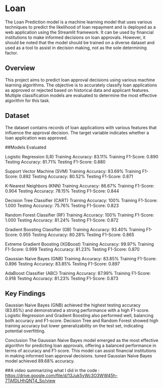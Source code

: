 # Loan

The Loan Prediction model is a machine learning model that uses various techniques to predict the likelihood of loan repayment and is deployed as a web application using the Streamlit framework. It can be used by financial institutions to make informed decisions on loan approvals. However, it should be noted that the model should be trained on a diverse dataset and used as a tool to assist in decision making, not as the sole determining factor.

## Overview
This project aims to predict loan approval decisions using various machine learning algorithms. The objective is to accurately classify loan applications as approved or rejected based on historical data and applicant features. Multiple classification models are evaluated to determine the most effective algorithm for this task.

## Dataset
The dataset contains records of loan applications with various features that influence the approval decision. The target variable indicates whether a loan application was approved.

##Models Evaluated

Logistic Regression (LR)
Training Accuracy: 83.11%
Training F1-Score: 0.890
Testing Accuracy: 81.71%
Testing F1-Score: 0.880

Support Vector Machine (SVM)
Training Accuracy: 83.69%
Training F1-Score: 0.892
Testing Accuracy: 80.52%
Testing F1-Score: 0.871

K-Nearest Neighbors (KNN)
Training Accuracy: 86.67%
Training F1-Score: 0.904
Testing Accuracy: 78.15%
Testing F1-Score: 0.844

Decision Tree Classifier (CART)
Training Accuracy: 100%
Training F1-Score: 1.000
Testing Accuracy: 75.76%
Testing F1-Score: 0.823

Random Forest Classifier (RF)
Training Accuracy: 100%
Training F1-Score: 1.000
Testing Accuracy: 81.24%
Testing F1-Score: 0.872

Gradient Boosting Classifier (GB)
Training Accuracy: 93.40%
Training F1-Score: 0.955
Testing Accuracy: 80.28%
Testing F1-Score: 0.865

Extreme Gradient Boosting (XGBoost)
Training Accuracy: 99.97%
Training F1-Score: 0.999
Testing Accuracy: 81.23%
Testing F1-Score: 0.870

Gaussian Naive Bayes (GNB)
Training Accuracy: 83.85%
Training F1-Score: 0.896
Testing Accuracy: 83.85%
Testing F1-Score: 0.897

AdaBoost Classifier (ABC)
Training Accuracy: 87.99%
Training F1-Score: 0.918
Testing Accuracy: 81.23%
Testing F1-Score: 0.873

## Key Findings
Gaussian Naive Bayes (GNB) achieved the highest testing accuracy (83.85%) and demonstrated a strong performance with a high F1-score.
Logistic Regression and Gradient Boosting also performed well, balancing both accuracy and F1-score.
Decision Tree and Random Forest showed high training accuracy but lower generalizability on the test set, indicating potential overfitting.

Conclusion
The Gaussian Naive Bayes model emerged as the most effective algorithm for predicting loan approvals, offering a balanced performance in terms of accuracy and F1-score. This model can assist financial institutions in making informed loan approval decisions. tuned Gaussian Naive Bayes model achieved 89.68% accuracy.

##A video summarizing what I did in the code : 
https://drive.google.com/file/d/13Juk5yWc3O3WW45h-7TAfDLHhQNT4_So/view
